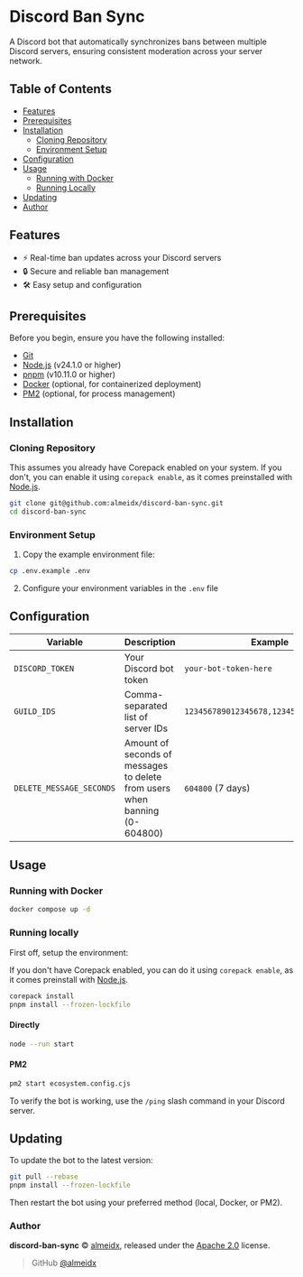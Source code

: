 # Discord Ban Sync

A Discord bot that automatically synchronizes bans between multiple Discord servers, ensuring consistent moderation across your server network.

## Table of Contents

- [Features](#features)
- [Prerequisites](#prerequisites)
- [Installation](#installation)
  - [Cloning Repository](#cloning-repository)
  - [Environment Setup](#environment-setup)
- [Configuration](#configuration)
- [Usage](#usage)
  - [Running with Docker](#running-with-docker)
  - [Running Locally](#running-locally)
- [Updating](#updating)
- [Author](#author)

## Features

- ⚡ Real-time ban updates across your Discord servers
- 🔒 Secure and reliable ban management
- 🛠️ Easy setup and configuration

## Prerequisites

Before you begin, ensure you have the following installed:
- [Git]
- [Node.js] (v24.1.0 or higher)
- [pnpm] (v10.11.0 or higher)
- [Docker] (optional, for containerized deployment)
- [PM2] (optional, for process management)

## Installation

### Cloning Repository

This assumes you already have Corepack enabled on your system. If you don't, you can enable it using `corepack enable`,
as it comes preinstalled with [Node.js].

```bash
git clone git@github.com:almeidx/discord-ban-sync.git
cd discord-ban-sync
```

### Environment Setup

1. Copy the example environment file:
```bash
cp .env.example .env
```

2. Configure your environment variables in the `.env` file

## Configuration

| Variable                 | Description                                                                | Example                                 | Required |
|--------------------------|----------------------------------------------------------------------------|-----------------------------------------|----------|
| `DISCORD_TOKEN`          | Your Discord bot token                                                     | `your-bot-token-here`                   | Yes      |
| `GUILD_IDS`              | Comma-separated list of server IDs                                         | `123456789012345678,123456789012345678` | Yes      |
| `DELETE_MESSAGE_SECONDS` | Amount of seconds of messages to delete from users when banning (0-604800) | `604800` (7 days)                       | No       |

## Usage

### Running with Docker

```bash
docker compose up -d
```

### Running locally

First off, setup the environment:

If you don't have Corepack enabled, you can do it using `corepack enable`, as it comes preinstall with [Node.js].

```bash
corepack install
pnpm install --frozen-lockfile
```

#### Directly

```bash
node --run start
```

#### PM2

```bash
pm2 start ecosystem.config.cjs
```

To verify the bot is working, use the `/ping` slash command in your Discord server.

## Updating

To update the bot to the latest version:

```bash
git pull --rebase
pnpm install --frozen-lockfile
```

Then restart the bot using your preferred method (local, Docker, or PM2).

### Author

**discord-ban-sync** © [almeidx], released under the [Apache 2.0] license.

> GitHub [@almeidx]

[git]: https://git-scm.com/
[node.js]: https://nodejs.org
[pnpm]: https://pnpm.io/
[docker]: https://www.docker.com/
[pm2]: https://pm2.keymetrics.io/
[apache 2.0]: https://github.com/almeidx/discord-ban-sync/blob/main/LICENSE
[almeidx]: https://almeidx.dev
[@almeidx]: https://github.com/almeidx
[running the bot locally]: #running-the-bot-locally
